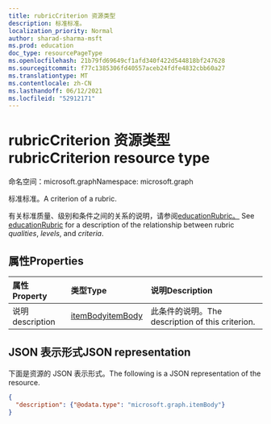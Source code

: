 ```yaml
---
title: rubricCriterion 资源类型
description: 标准标准。
localization_priority: Normal
author: sharad-sharma-msft
ms.prod: education
doc_type: resourcePageType
ms.openlocfilehash: 21b79fd69649cf1afd340f422d544818bf247628
ms.sourcegitcommit: f77c1385306fd40557aceb24fdfe4832cbb60a27
ms.translationtype: MT
ms.contentlocale: zh-CN
ms.lasthandoff: 06/12/2021
ms.locfileid: "52912171"
---
```

# <a name="rubriccriterion-resource-type"></a><span data-ttu-id="b4ad0-103">rubricCriterion 资源类型</span><span class="sxs-lookup"><span data-stu-id="b4ad0-103">rubricCriterion resource type</span></span>

<span data-ttu-id="b4ad0-104">命名空间：microsoft.graph</span><span class="sxs-lookup"><span data-stu-id="b4ad0-104">Namespace: microsoft.graph</span></span>

<span data-ttu-id="b4ad0-105">标准标准。</span><span class="sxs-lookup"><span data-stu-id="b4ad0-105">A criterion of a rubric.</span></span> 

<span data-ttu-id="b4ad0-106">有关标准质量、级别和条件之间的关系的说明，请参阅[educationRubric。](educationrubric.md) </span><span class="sxs-lookup"><span data-stu-id="b4ad0-106">See [educationRubric](educationrubric.md) for a description of the relationship between rubric *qualities*, *levels*, and *criteria*.</span></span>

## <a name="properties"></a><span data-ttu-id="b4ad0-107">属性</span><span class="sxs-lookup"><span data-stu-id="b4ad0-107">Properties</span></span>

| <span data-ttu-id="b4ad0-108">属性</span><span class="sxs-lookup"><span data-stu-id="b4ad0-108">Property</span></span>     | <span data-ttu-id="b4ad0-109">类型</span><span class="sxs-lookup"><span data-stu-id="b4ad0-109">Type</span></span>        | <span data-ttu-id="b4ad0-110">说明</span><span class="sxs-lookup"><span data-stu-id="b4ad0-110">Description</span></span> |
|:-------------|:------------|:------------|
|<span data-ttu-id="b4ad0-111">说明</span><span class="sxs-lookup"><span data-stu-id="b4ad0-111">description</span></span>|[<span data-ttu-id="b4ad0-112">itemBody</span><span class="sxs-lookup"><span data-stu-id="b4ad0-112">itemBody</span></span>](itembody.md)|<span data-ttu-id="b4ad0-113">此条件的说明。</span><span class="sxs-lookup"><span data-stu-id="b4ad0-113">The description of this criterion.</span></span>|

## <a name="json-representation"></a><span data-ttu-id="b4ad0-114">JSON 表示形式</span><span class="sxs-lookup"><span data-stu-id="b4ad0-114">JSON representation</span></span>

<span data-ttu-id="b4ad0-115">下面是资源的 JSON 表示形式。</span><span class="sxs-lookup"><span data-stu-id="b4ad0-115">The following is a JSON representation of the resource.</span></span>

<!-- {
  "blockType": "resource",
  "optionalProperties": [

  ],
  "@odata.type": "microsoft.graph.rubricCriterion",
  "baseType": null
}-->

```json
{
  "description": {"@odata.type": "microsoft.graph.itemBody"}
}
```

<!-- uuid: 16cd6b66-4b1a-43a1-adaf-3a886856ed98
2019-02-04 14:57:30 UTC -->
<!-- {
  "type": "#page.annotation",
  "description": "rubricCriterion resource",
  "keywords": "",
  "section": "documentation",
  "tocPath": ""
}-->

